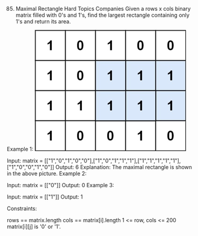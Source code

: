 85. Maximal Rectangle
    Hard
    Topics
    Companies
    Given a rows x cols binary matrix filled with 0's and 1's, find the largest rectangle containing only 1's and return its area.



Example 1:
![](./res/img/maximal.jpg)

Input: matrix = [["1","0","1","0","0"],["1","0","1","1","1"],["1","1","1","1","1"],["1","0","0","1","0"]]
Output: 6
Explanation: The maximal rectangle is shown in the above picture.
Example 2:

Input: matrix = [["0"]]
Output: 0
Example 3:

Input: matrix = [["1"]]
Output: 1


Constraints:

rows == matrix.length
cols == matrix[i].length
1 <= row, cols <= 200
matrix[i][j] is '0' or '1'.